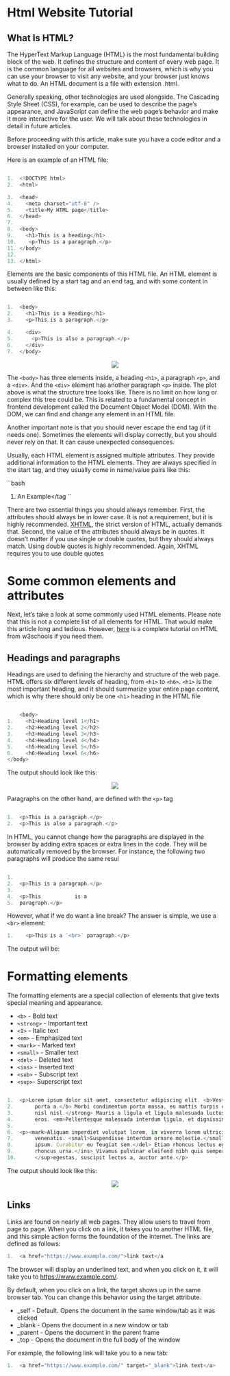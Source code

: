 # Html Website Tutorial
## What Is HTML?

The HyperText Markup Language (HTML) is the most fundamental building block of the web. It defines the structure and content of every web page. It is the common language for all websites and browsers, which is why you can use your browser to visit any website, and your browser just knows what to do. An HTML document is a file with extension .html.

Generally speaking, other technologies are used alongside. The Cascading Style Sheet (CSS), for example, can be used to describe the page’s appearance, and JavaScript can define the web page’s behavior and make it more interactive for the user. We will talk about these technologies in detail in future articles.

Before proceeding with this article, make sure you have a code editor and a browser installed on your computer.

Here is an example of an HTML file:

```js

1.  <!DOCTYPE html>
2.  <html>

3.  <head>
4.    <meta charset="utf-8" />
5.    <title>My HTML page</title>
6.  </head>
7.  
8.  <body>
9.    <h1>This is a heading</h1>
10.    <p>This is a paragraph.</p>
11. </body>
12. 
13. </html>

```

Elements are the basic components of this HTML file. An HTML element is usually defined by a start tag and an end tag, and with some content in between like this:

```js

1.  <body>
2.    <h1>This is a Heading</h1>
3.    <p>This is a paragraph.</p>

4.    <div>
5.      <p>This is also a paragraph.</p>
6.    </div>
7.  </body>

```
<p align="center">
    <img src="/docsImages/html-dom-tree.png">
</p>

The `<body>` has three elements inside, a heading `<h1>`, a paragraph `<p>`, and a `<div>`. And the `<div>` element has another paragraph `<p>` inside. The plot above is what the structure tree looks like. There is no limit on how long or complex this tree could be. This is related to a fundamental concept in frontend development called the Document Object Model (DOM). With the DOM, we can find and change any element in an HTML file.

Another important note is that you should never escape the end tag (if it needs one). Sometimes the elements will display correctly, but you should never rely on that. It can cause unexpected consequences.

Usually, each HTML element is assigned multiple attributes. They provide additional information to the HTML elements. They are always specified in the start tag, and they usually come in name/value pairs like this:

``bash
1.  <tag name="value">An Example</tag
``

There are two essential things you should always remember. First, the attributes should always be in lower case. It is not a requirement, but it is highly recommended. [XHTML,](https://developer.mozilla.org/en-US/docs/Web/Guide/HTML/XHTML) the strict version of HTML, actually demands that. Second, the value of the attributes should always be in quotes. It doesn’t matter if you use single or double quotes, but they should always match. Using double quotes is highly recommended. Again, XHTML requires you to use double quotes

# Some common elements and attributes
Next, let’s take a look at some commonly used HTML elements. Please note that this is not a complete list of all elements for HTML. That would make this article long and tedious. However, [here](https://www.ericsdevblog.com/posts/html-basics-1/) is a complete tutorial on HTML from w3schools if you need them.

## Headings and paragraphs
Headings are used to defining the hierarchy and structure of the web page. HTML offers six different levels of heading, from `<h1>` to `<h6>`. `<h1>` is the most important heading, and it should summarize your entire page content, which is why there should only be one `<h1>` heading in the HTML file

```js

    <body>
1.    <h1>Heading level 1</h1>
2.    <h2>Heading level 2</h2>
3.    <h3>Heading level 3</h3>
4.    <h4>Heading level 4</h4>
5.    <h5>Heading level 5</h5>
6.    <h6>Heading level 6</h6>
</body>

```

The output should look like this:
<p align="center">
    <img src="/docsImages/html-headings.png">
</p>

Paragraphs on the other hand, are defined with the `<p>` tag

```js

1.  <p>This is a paragraph.</p>
2.  <p>This is also a paragraph.</p>

```

In HTML, you cannot change how the paragraphs are displayed in the browser by adding extra spaces or extra lines in the code. They will be automatically removed by the browser. For instance, the following two paragraphs will produce the same resul

```js

1.  
2.  <p>This is a paragraph.</p>
3.  
4.  <p>This           is a 
5.  paragraph.</p>

```
However, what if we do want a line break? The answer is simple, we use a `<br>` element:

```js
1.    <p>This is a `<br>` paragraph.</p>
```
The output will be:

# Formatting elements
The formatting elements are a special collection of elements that give texts special meaning and appearance.
-    `<b>` - Bold text
-    `<strong>` - Important text
-    `<I>` - Italic text
-    `<em>` - Emphasized text
-    `<mark>` - Marked text
-    `<small>` - Smaller text
-    `<del>` - Deleted text
-    `<ins>` - Inserted text
-    `<sub>` - Subscript text
-    `<sup>`- Superscript text


```js

1.  <p>Lorem ipsum dolor sit amet, consectetur adipiscing elit. <b>Vestibulum volutpat pretium turpis, sodales facilisis metus
2.       porta a.</b> Morbi condimentum porta massa, eu mattis turpis cursus sit amet. <strong>cursus ut tellus a convallis. In nec
3.       nisl nisl.</strong> Mauris a ligula et ligula malesuada luctus. <i>Fusce placerat id tortor at tristique.</i> Quisque non vulputate
4.       eros. <em>Pellentesque malesuada interdum ligula, et dignissim arcu vestibulum tincidunt.</em></p>
5.
6.  <p><mark>Aliquam imperdiet volutpat lorem, in viverra lorem ultricies sed.</mark> Integer bibendum velit sit amet hendrerit
7.       venenatis. <small>Suspendisse interdum ornare molestie.</small> Nulla porttitor venenatis purus eu sollicitudin. <del>In quis aliquet
8.       ipsum. Curabitur eu feugiat sem.</del> Etiam rhoncus lectus eget dolor cursus, a viverra tellus faucibus. <ins>Nam aliquam
9.       rhoncus urna.</ins> Vivamus pulvinar eleifend nibh quis semper. <sub>Sed finibus neque in</sub> sollicitudin cursus. <sup>Curabitur ut ex
10.      </sup>egestas, suscipit lectus a, auctor ante.</p>

```

The output should look like this:
<p align="center">
    <img src="/docsImages/html-formatting-elements.png">
</p>

## Links
Links are found on nearly all web pages. They allow users to travel from page to page. When you click on a link, it takes you to another HTML file, and this simple action forms the foundation of the internet. The links are defined as follows:

```js
1.  <a href="https://www.example.com/">link text</a

```
The browser will display an underlined text, and when you click on it, it will take you to https://www.example.com/.

By default, when you click on a link, the target shows up in the same browser tab. You can change this behavior using the target attribute.

-   _self - Default. Opens the document in the same window/tab as it was clicked
-   _blank - Opens the document in a new window or tab
-   _parent - Opens the document in the parent frame
-   _top - Opens the document in the full body of the window

For example, the following link will take you to a new tab:

```js
1.  <a href="https://www.example.com/" target="_blank">link text</a>

```